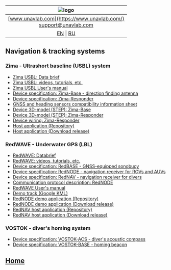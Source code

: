 
| ![logo](https://ucnl.github.io/documentation/sm_logo.png) |
| :---: |
| [www.unavlab.com](https://www.unavlab.com/) <br/> [support@unavlab.com](mailto:support@unavlab.com) |
| [EN](navigation_and_tracking_systems_en.md) \| [RU](navigation_and_tracking_systems_ru.md) |

## Navigation & tracking systems
### Zima - Ultrashort baseline (USBL) system
* [Zima USBL: Data brief](/documentation/EN/Zima/Zima_DataBrief_en.md)
* [Zima USBL: videos, tutorials, etc.](/documentation/EN/Zima/media)
* [Zima USBL User's manual](/Docs/EN/Zima/ZIMA_USBL_Deployment_maintenance_en.pdf)
* [Device specification: Zima-Base - direction finding antenna](/documentation/EN/Zima/Zima_B_Specification_en.md)
* [Device specification: Zima-Responder](/documentation/EN/Zima/Zima_R_Specification_en.md)
* [GNSS and heading sensors compatibility information sheet](/documentation/EN/Zima/Zima_GNSS_requirements_en.md)
* [Device 3D-model (STEP): Zima-Base](/Docs/EN/Zima/Zima_Base_3D.step)
* [Device 3D-model (STEP): Zima-Responder](/Docs/EN/Zima/ZIMA_Responder_3D.step)
* [Device wiring: Zima-Responder](/Docs/EN/Zima/Zima-R_drawings_wiring.pdf)
* [Host application (Repository)](https://github.com/ucnl/ZHost)
* [Host application (Download release)](https://api.github.com/repos/ucnl/ZHost/zipball)


### RedWAVE - Underwater GPS (LBL)
* [RedWAVE: Databrief](/documentation/EN/RedWAVE/RedWAVE_DataBrief_en.md)
* [RedWAVE: videos, tutorials, etc.](/documentation/EN/RedWAVE/media)
* [Device specification: RedBASE - GNSS-equipped sonobuoy](/documentation/EN/RedWAVE/RedBASE_Specification_en.md)
* [Device specification: RedNODE - navigation receiver for ROVs and AUVs](/documentation/EN/RedWAVE/RedNODE_Specification_en.md)
* [Device specification: RedNAV - navigation receiver for divers](/documentation/EN/RedWAVE/RedNAV_Specification_en.md)
* [Communication protocol description: RedNODE](/documentation/EN/RedWAVE/RedWAVE_Protocol_Specification_en.md)
* [RedWAVE User's manual](/documentation/EN/RedWAVE/RedWAVE_Users_Manual_en.md)
* [Demo track (Google KML)](/Docs/RU/RedWAVE/rednode_track_18042019.kml)
* [RedNODE demo application (Repository)](https://github.com/ucnl/RedNodeHost)
* [RedNODE demo application (Download release)](https://api.github.com/repos/ucnl/RedNodeHost/zipball)
* [RedNAV host application (Repository)](https://github.com/ucnl/RedNavHost)
* [RedNAV host application (Download release)](https://api.github.com/repos/ucnl/RedNavHost/zipball)


### VOSTOK - diver's homing system
* [Device specification: VOSTOK-ACS - diver's acoustic compass](/Docs/EN/Vostok/Vostok-ACS_Specification_en.pdf)
* [Device specification: VOSTOK-BASE - homing beacon](/Docs/EN/Vostok/Vostok-BASE_Specification_en.pdf)

## [Home](README.md)
